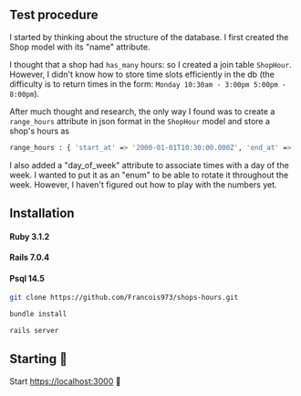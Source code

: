## Test procedure

I started by thinking about the structure of the database. I first created the Shop model with its "name" attribute. 

I thought that a shop had ```has_many``` hours: so I created a join table ```ShopHour```. However, I didn't know how to store time slots efficiently in the db (the difficulty is to return times in the form: ```Monday 10:30am - 3:00pm 5:00pm - 8:00pm```). 

After much thought and research, the only way I found was to create a ```range_hours``` attribute in json format in the ```ShopHour``` model and store a shop's hours as
 
```sh
range_hours : { 'start_at' => '2000-01-01T10:30:00.000Z', 'end_at' => '2000-01-01T15:00:00.000Z' } # json
```

I also added a "day_of_week" attribute to associate times with a day of the week.  I wanted to put it as an "enum" to be able to rotate it throughout the week. However, I haven't figured out how to play with the numbers yet. 

## Installation

#### Ruby 3.1.2 
#### Rails 7.0.4
#### Psql 14.5

```sh
git clone https://github.com/Francois973/shops-hours.git
```

```sh
bundle install
```

```sh
rails server
```


## Starting 🚀

Start [https://localhost:3000](https://localhost:3000) 💎
